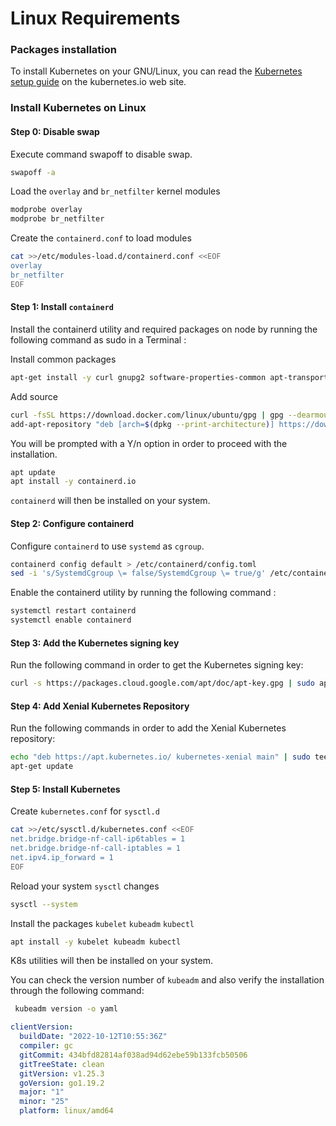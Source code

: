 
# Linux Requirements

### Packages installation

To install Kubernetes on your GNU/Linux, you can read the [Kubernetes setup guide](https://kubernetes.io/docs/setup/) on the kubernetes.io web site.

### Install Kubernetes on Linux

#### Step 0: Disable swap

Execute command swapoff to disable swap.

``` bash
swapoff -a
```

Load the `overlay` and `br_netfilter` kernel modules

``` bash
modprobe overlay
modprobe br_netfilter
```

Create the `containerd.conf` to load modules

``` bash
cat >>/etc/modules-load.d/containerd.conf <<EOF
overlay
br_netfilter
EOF
```

#### Step 1: Install `containerd`

Install the containerd utility and required packages on node by running the following command as sudo in a Terminal :

Install common packages

``` bash
apt-get install -y curl gnupg2 software-properties-common apt-transport-https ca-certificates
```

Add source

``` bash
curl -fsSL https://download.docker.com/linux/ubuntu/gpg | gpg --dearmour -o /etc/apt/trusted.gpg.d/docker.gpg
add-apt-repository "deb [arch=$(dpkg --print-architecture)] https://download.docker.com/linux/ubuntu $(lsb_release -cs) stable"
```

You will be prompted with a Y/n option in order to proceed with the installation. 

``` bash
apt update
apt install -y containerd.io
```

`containerd` will then be installed on your system. 



#### Step 2: Configure containerd 


Configure `containerd` to use `systemd` as `cgroup`. 

``` bash
containerd config default > /etc/containerd/config.toml
sed -i 's/SystemdCgroup \= false/SystemdCgroup \= true/g' /etc/containerd/config.toml
```

Enable the containerd utility by running the following command :

``` bash
systemctl restart containerd
systemctl enable containerd
```


#### Step 3: Add the Kubernetes signing key

Run the following command in order to get the Kubernetes signing key:

``` bash
curl -s https://packages.cloud.google.com/apt/doc/apt-key.gpg | sudo apt-key add - 
```
 
 
#### Step 4: Add Xenial Kubernetes Repository
 
Run the following commands in order to add the Xenial Kubernetes repository:

``` bash
echo "deb https://apt.kubernetes.io/ kubernetes-xenial main" | sudo tee -a /etc/apt/sources.list.d/kubernetes.list 
apt-get update
```

#### Step 5: Install Kubernetes


Create `kubernetes.conf` for `sysctl.d`

``` bash
cat >>/etc/sysctl.d/kubernetes.conf <<EOF
net.bridge.bridge-nf-call-ip6tables = 1
net.bridge.bridge-nf-call-iptables = 1
net.ipv4.ip_forward = 1
EOF
```

Reload your system `sysctl` changes 

``` bash
sysctl --system
```


Install the packages `kubelet` `kubeadm` `kubectl`

``` bash
apt install -y kubelet kubeadm kubectl
```

K8s utilities will then be installed on your system.

You can check the version number of `kubeadm` and also verify the installation through the following command:

``` bash
 kubeadm version -o yaml
```

``` yaml
clientVersion:
  buildDate: "2022-10-12T10:55:36Z"
  compiler: gc
  gitCommit: 434bfd82814af038ad94d62ebe59b133fcb50506
  gitTreeState: clean
  gitVersion: v1.25.3
  goVersion: go1.19.2
  major: "1"
  minor: "25"
  platform: linux/amd64
```

